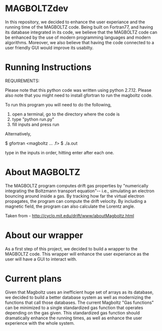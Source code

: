 # MAGBOLTZdev

In this repository, we decided to enhance the user experiance and the running time of the MAGBOLTZ code. Being built on Fortran77, and having its database integrated in its code, we believe that the MAGBOLTZ code can be enhanced by the use of modern programming languages and modern algorithms. Moreover, we also believe that having the code connected to a user friendly GUI would improve its usabilty.

# Running Instructions

REQUIREMENTS:

Please note that this python code was written using python 2.7.12.
Please also note that you might need to install gfortran to run the magboltz code.

To run this program you will need to do the following,

1) open a terminal, go to the directory where the code is
2) type "python run.py"
3) fill inputs and press run


Alternatively,

$ gfortran <magboltz ... .f>
$ ./a.out

type in the inputs in order, hitting enter after each one.

# About MAGBOLTZ

The MAGBOLTZ program computes drift gas properties by "numerically integrating the Boltzmann transport equation"-- i.e., simulating an electron bouncing around inside a gas. By tracking how far the virtual electron propagates, the program can compute the drift velocity. By including a magnetic field, the program can also calculate the Lorentz angle.

Taken from - http://cyclo.mit.edu/drift/www/aboutMagboltz.html

# About our wrapper

As a first step of this project, we decided to build a wrapper to the MAGBOLTZ code. This wrapper will enhance the user experiance as the user will have a GUI to interact with. 

# Current plans

Given that Magboltz uses an inefficient huge set of arrays as its database, we decided to build a better database system as well as modernizing the functions that call those databases. The current Magboltz "Gas functions" can be minimized to a single standardized gas function that operates depending on the gas given. This standardized gas function should dramatically enhance the running times, as well as enhance the user experience with the whole system.
